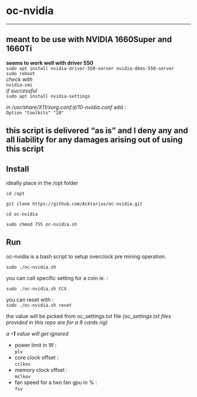 # oc-nvidia

---
meant to be use with NVIDIA 1660Super and 1660Ti  
---

**seems to work well with driver 550**  
`sudo apt install nvidia-driver-550-server nvidia-dkms-550-server`  
`sudo reboot`  
*check with*  
`nvidia-smi`  
*if successful*  
`sudo apt install nvidia-settings`  
  
*in /usr/share/X11/xorg.conf.d/10-nvidia.conf* add :  
`Option "Coolbits" "28"`  


## this script is delivered “as is” and I deny any and all liability for any damages arising out of using this script

## Install

ideally place in the /opt folder

`cd /opt`

`git clone https://github.com/Acktarius/oc-nvidia.git`

`cd oc-nvidia`

`sudo chmod 755 oc-nvidia.sh`

## Run

oc-nvidia is a bash script to setup overclock pre mining operation.  

`sudo ./oc-nvidia.sh`  

you can call specific setting for a coin ie. :  

`sudo ./oc-nvidia.sh CCX`  

you can reset with :  
`sudo ./oc-nvidia.sh reset`  

the value will be picked from oc_settings.txt file
*(oc_settings.txt files provided in this repo are for a 9 cards rig)*  

*a* ***-1*** *value will get ignored*   
* power limit in W :  
`plv`  
* core clock offset :  
  `cclkov`    
* memory clock offset :  
`mclkov`  
* fan speed for a two fan gpu in % :  
`fsv`  

